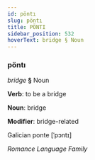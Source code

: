 ```yaml
---
id: pöntı
slug: pöntı
title: PÖNTI
sidebar_position: 532
hoverText: bridge § Noun
---
```


### pöntı

*bridge* **§** Noun

**Verb**: to be a bridge

**Noun**: bridge

**Modifier**: bridge-related

Galician ponte [ˈpɔntɪ]

*Romance Language Family*